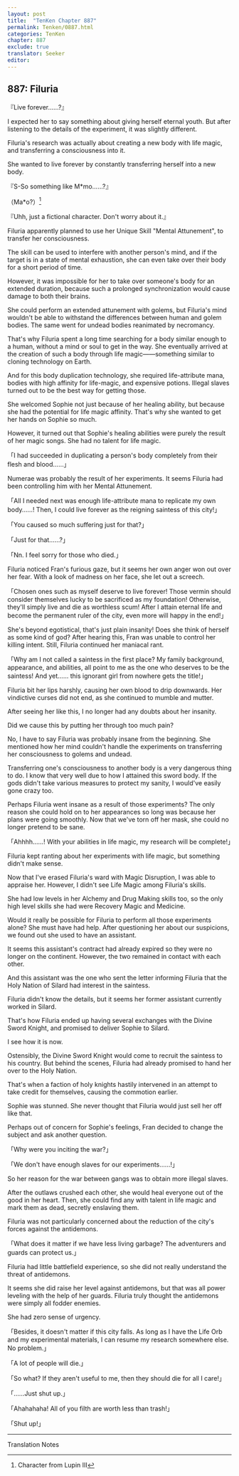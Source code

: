 ```yaml
---
layout: post
title:  "TenKen Chapter 887"
permalink: Tenken/0887.html
categories: TenKen
chapter: 887
exclude: true
translator: Seeker
editor: 
---
```

<h2>887: Filuria</h2>

『Live forever……?』

I expected her to say something about giving herself eternal youth. But after listening to the details of the experiment, it was slightly different.

Filuria's research was actually about creating a new body with life magic, and transferring a consciousness into it.

She wanted to live forever by constantly transferring herself into a new body.

『S-So something like M*mo……?』

（Ma*o?）[^1]

『Uhh, just a fictional character. Don't worry about it.』

Filuria apparently planned to use her Unique Skill "Mental Attunement", to transfer her consciousness.

The skill can be used to interfere with another person's mind, and if the target is in a state of mental exhaustion, she can even take over their body for a short period of time.

However, it was impossible for her to take over someone's body for an extended duration, because such a prolonged synchronization would cause damage to both their brains.

She could perform an extended attunement with golems, but Filuria's mind wouldn't be able to withstand the differences between human and golem bodies. The same went for undead bodies reanimated by necromancy.

That's why Filuria spent a long time searching for a body similar enough to a human, without a mind or soul to get in the way. She eventually arrived at the creation of such a body through life magic――something similar to cloning technology on Earth.

And for this body duplication technology, she required life-attribute mana, bodies with high affinity for life-magic, and expensive potions. Illegal slaves turned out to be the best way for getting those.

She welcomed Sophie not just because of her healing ability, but because she had the potential for life magic affinity. That's why she wanted to get her hands on Sophie so much.

However, it turned out that Sophie's healing abilities were purely the result of her magic songs. She had no talent for life magic.

「I had succeeded in duplicating a person's body completely from their flesh and blood……」

Numerae was probably the result of her experiments. It seems Filuria had been controlling him with her Mental Attunement.

「All I needed next was enough life-attribute mana to replicate my own body……! Then, I could live forever as the reigning saintess of this city!」

「You caused so much suffering just for that?」

「Just for that……?」

「Nn. I feel sorry for those who died.」

Filuria noticed Fran's furious gaze, but it seems her own anger won out over her fear. With a look of madness on her face, she let out a screech.

「Chosen ones such as myself deserve to live forever! Those vermin should consider themselves lucky to be sacrificed as my foundation! Otherwise, they'll simply live and die as worthless scum! After I attain eternal life and become the permanent ruler of the city, even more will happy in the end!」

She's beyond egotistical, that's just plain insanity! Does she think of herself as some kind of god? After hearing this, Fran was unable to control her killing intent. Still, Filuria continued her maniacal rant.

「Why am I not called a saintess in the first place? My family background, appearance, and abilities, all point to me as the one who deserves to be the saintess! And yet…… this ignorant girl from nowhere gets the title!」

Filuria bit her lips harshly, causing her own blood to drip downwards. Her vindictive curses did not end, as she continued to mumble and mutter.

After seeing her like this, I no longer had any doubts about her insanity.

Did we cause this by putting her through too much pain?

No, I have to say Filuria was probably insane from the beginning. She mentioned how her mind couldn't handle the experiments on transferring her consciousness to golems and undead.

Transferring one's consciousness to another body is a very dangerous thing to do. I know that very well due to how I attained this sword body. If the gods didn't take various measures to protect my sanity, I would've easily gone crazy too.

Perhaps Filuria went insane as a result of those experiments? The only reason she could hold on to her appearances so long was because her plans were going smoothly. Now that we've torn off her mask, she could no longer pretend to be sane.

「Ahhhh……! With your abilities in life magic, my research will be complete!」

Filuria kept ranting about her experiments with life magic, but something didn't make sense.

Now that I've erased Filuria's ward with Magic Disruption, I was able to appraise her. However, I didn't see Life Magic among Filuria's skills.

She had low levels in her Alchemy and Drug Making skills too, so the only high level skills she had were Recovery Magic and Medicine.

Would it really be possible for Filuria to perform all those experiments alone? She must have had help. After questioning her about our suspicions, we found out she used to have an assistant.

It seems this assistant's contract had already expired so they were no longer on the continent. However, the two remained in contact with each other.

And this assistant was the one who sent the letter informing Filuria that the Holy Nation of Silard had interest in the saintess.

Filuria didn't know the details, but it seems her former assistant currently worked in Silard.

That's how Filuria ended up having several exchanges with the Divine Sword Knight, and promised to deliver Sophie to Silard.

I see how it is now.

Ostensibly, the Divine Sword Knight would come to recruit the saintess to his country. But behind the scenes, Filuria had already promised to hand her over to the Holy Nation.

That's when a faction of holy knights hastily intervened in an attempt to take credit for themselves, causing the commotion earlier.

Sophie was stunned. She never thought that Filuria would just sell her off like that.

Perhaps out of concern for Sophie's feelings, Fran decided to change the subject and ask another question.

「Why were you inciting the war?」

「We don't have enough slaves for our experiments……!」

So her reason for the war between gangs was to obtain more illegal slaves.

After the outlaws crushed each other, she would heal everyone out of the good in her heart. Then, she could find any with talent in life magic and mark them as dead, secretly enslaving them.

Filuria was not particularly concerned about the reduction of the city's forces against the antidemons.

「What does it matter if we have less living garbage? The adventurers and guards can protect us.」

Filuria had little battlefield experience, so she did not really understand the threat of antidemons.

It seems she did raise her level against antidemons, but that was all power leveling with the help of her guards. Filuria truly thought the antidemons were simply all fodder enemies.

She had zero sense of urgency.

「Besides, it doesn't matter if this city falls. As long as I have the Life Orb and my experimental materials, I can resume my research somewhere else. No problem.」

「A lot of people will die.」

「So what? If they aren't useful to me, then they should die for all I care!」

「……Just shut up.」

「Ahahahaha! All of you filth are worth less than trash!」

「Shut up!」

---

Translation Notes

[^1]: Character from Lupin III

